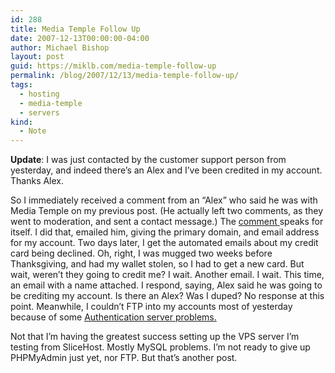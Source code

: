 ```yaml
---
id: 288
title: Media Temple Follow Up
date: 2007-12-13T00:00:00-04:00
author: Michael Bishop
layout: post
guid: https://miklb.com/media-temple-follow-up
permalink: /blog/2007/12/13/media-temple-follow-up/
tags:
  - hosting
  - media-temple
  - servers
kind:
  - Note
---
```

<p><strong>Update</strong>: I was just contacted by the customer support person from yesterday, and indeed there’s an Alex and I’ve been credited in my account.  Thanks Alex.</p>

<p>So I immediately received a comment from an “Alex” who said he was with Media Temple on my previous post.   (He actually left two comments, as they went to moderation, and sent a contact message.)  The <a href="http://miklb.com/give-the-gift-of-down-time#comment-88">comment </a> speaks for itself.  I did that, emailed him, giving the primary domain, and email address for my account.  Two days later, I get the automated emails about my credit card being declined.  Oh, right, I was mugged two weeks before Thanksgiving, and had my wallet stolen, so I had to get a new card.  But wait, weren’t they going to credit me?  I wait.  Another email.  I wait.  This time, an email with a name attached.   I respond, saying, Alex said he was going to be crediting my account.  Is there an Alex?  Was I duped?  No response at this point.  Meanwhile, I couldn’t FTP into my accounts most of yesterday because of some <a href="http://weblog.mediatemple.net/weblog/category/system-incidents/authentication-issues-on-gs-gridcluster2/">Authentication server  problems. </a></p>

<p>Not that I’m having the greatest success setting up the VPS server I’m testing from SliceHost.  Mostly MySQL problems.  I’m not ready to give up PHPMyAdmin just yet, nor FTP.  But that’s another post.</p>